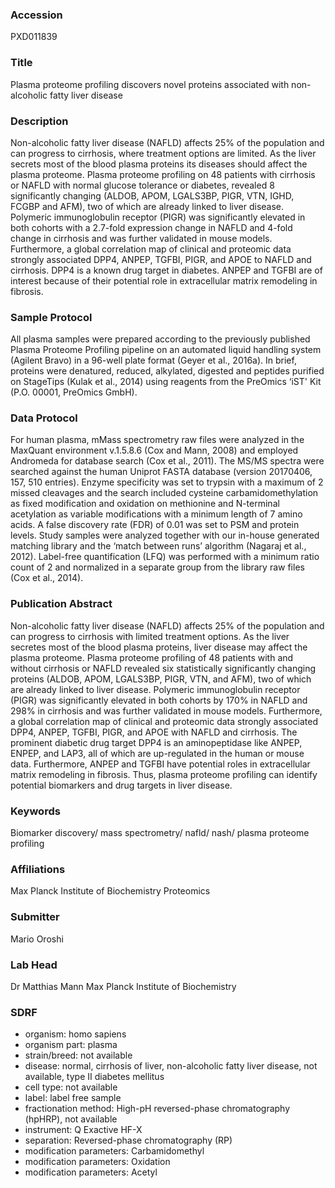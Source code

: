 ### Accession
PXD011839

### Title
Plasma proteome profiling discovers novel proteins associated with non-alcoholic fatty liver disease

### Description
Non-alcoholic fatty liver disease (NAFLD) affects 25% of the population and can progress to cirrhosis, where treatment options are limited. As the liver secrets most of the blood plasma proteins its diseases should affect the plasma proteome. Plasma proteome profiling on 48 patients with cirrhosis or NAFLD with normal glucose tolerance or diabetes, revealed 8 significantly changing (ALDOB, APOM, LGALS3BP, PIGR, VTN, IGHD, FCGBP and AFM), two of which are already linked to liver disease. Polymeric immunoglobulin receptor (PIGR) was significantly elevated in both cohorts with a 2.7-fold expression change in NAFLD and 4-fold change in cirrhosis and was further validated in mouse models. Furthermore, a global correlation map of clinical and proteomic data strongly associated DPP4, ANPEP, TGFBI, PIGR, and APOE to NAFLD and cirrhosis. DPP4 is a known drug target in diabetes. ANPEP and TGFBI are of interest because of their potential role in extracellular matrix remodeling in fibrosis.

### Sample Protocol
All plasma samples were prepared according to the previously published Plasma Proteome Profiling pipeline on an automated liquid handling system (Agilent Bravo) in a 96-well plate format (Geyer et al., 2016a). In brief, proteins were denatured, reduced, alkylated, digested and peptides purified on StageTips (Kulak et al., 2014) using reagents from the PreOmics ‘iST' Kit (P.O. 00001, PreOmics GmbH).

### Data Protocol
For human plasma, mMass spectrometry raw files were analyzed in the MaxQuant environment v.1.5.8.6 (Cox and Mann, 2008) and employed Andromeda for database search (Cox et al., 2011). The MS/MS spectra were searched against the human Uniprot FASTA database (version 20170406, 157, 510 entries). Enzyme specificity was set to trypsin with a maximum of 2 missed cleavages and the search included cysteine carbamidomethylation as fixed modification and oxidation on methionine and N-terminal acetylation as variable modifications with a minimum length of 7 amino acids. A false discovery rate (FDR) of 0.01 was set to PSM and protein levels. Study samples were analyzed together with our in-house generated matching library and the ‘match between runs’ algorithm (Nagaraj et al., 2012). Label-free quantification (LFQ) was performed with a minimum ratio count of 2 and normalized in a separate group from the library raw files (Cox et al., 2014).

### Publication Abstract
Non-alcoholic fatty liver disease (NAFLD) affects 25% of the population and can progress to cirrhosis with limited treatment options. As the liver secretes most of the blood plasma proteins, liver disease may affect the plasma proteome. Plasma proteome profiling of 48 patients with and without cirrhosis or NAFLD revealed six statistically significantly changing proteins (ALDOB, APOM, LGALS3BP, PIGR, VTN, and AFM), two of which are already linked to liver disease. Polymeric immunoglobulin receptor (PIGR) was significantly elevated in both cohorts by 170% in NAFLD and 298% in cirrhosis and was further validated in mouse models. Furthermore, a global correlation map of clinical and proteomic data strongly associated DPP4, ANPEP, TGFBI, PIGR, and APOE with NAFLD and cirrhosis. The prominent diabetic drug target DPP4 is an aminopeptidase like ANPEP, ENPEP, and LAP3, all of which are up-regulated in the human or mouse data. Furthermore, ANPEP and TGFBI have potential roles in extracellular matrix remodeling in fibrosis. Thus, plasma proteome profiling can identify potential biomarkers and drug targets in liver disease.

### Keywords
Biomarker discovery/ mass spectrometry/ nafld/ nash/ plasma proteome profiling

### Affiliations
Max Planck Institute of Biochemistry
Proteomics

### Submitter
Mario Oroshi

### Lab Head
Dr Matthias Mann
Max Planck Institute of Biochemistry


### SDRF
- organism: homo sapiens
- organism part: plasma
- strain/breed: not available
- disease: normal, cirrhosis of liver, non-alcoholic fatty liver disease, not available, type II diabetes mellitus
- cell type: not available
- label: label free sample
- fractionation method: High-pH reversed-phase chromatography (hpHRP), not available
- instrument: Q Exactive HF-X
- separation: Reversed-phase chromatography (RP)
- modification parameters: Carbamidomethyl
- modification parameters: Oxidation
- modification parameters: Acetyl

